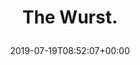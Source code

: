 ---
retweeted: false
source: <a href="https://about.twitter.com/products/tweetdeck" rel="nofollow">TweetDeck</a>
entities:
  hashtags: []
  symbols: []
  user_mentions: []
  urls:
  - url: https://t.co/C1TLdCoRA9
    expanded_url: http://www.bbc.com/capital/story/20190718-why-young-germans-think-this-career-is-the-wurst
    display_url: bbc.com/capital/story/…
    indices:
    - '12'
    - '35'
display_text_range:
- '0'
- '35'
favorite_count: '0'
id_str: '1152139039044186112'
truncated: false
retweet_count: '1'
id: '1152139039044186112'
possibly_sensitive: false
created_at: Fri Jul 19 08:52:07 +0000 2019
favorited: false
full_text: The Wurst.
lang: en
quote_url: http://www.bbc.com/capital/story/20190718-why-young-germans-think-this-career-is-the-wurst
tags:
- pesos/twitter
date: '2019-07-19T08:52:07+00:00'
src: https://twitter.com/bascht/status/1152139039044186112
original_url: https://twitter.com/bascht/status/1152139039044186112
type: twitter_tweet
text: The Wurst.
title: 'The Wurst.

  '

---